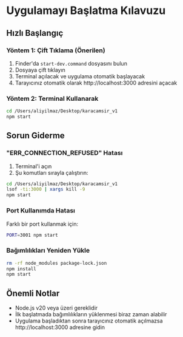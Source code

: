 # Uygulamayı Başlatma Kılavuzu

## Hızlı Başlangıç

### Yöntem 1: Çift Tıklama (Önerilen)
1. Finder'da `start-dev.command` dosyasını bulun
2. Dosyaya çift tıklayın
3. Terminal açılacak ve uygulama otomatik başlayacak
4. Tarayıcınız otomatik olarak http://localhost:3000 adresini açacak

### Yöntem 2: Terminal Kullanarak
```bash
cd /Users/aliyilmaz/Desktop/karacamsir_v1
npm start
```

## Sorun Giderme

### "ERR_CONNECTION_REFUSED" Hatası
1. Terminal'i açın
2. Şu komutları sırayla çalıştırın:
```bash
cd /Users/aliyilmaz/Desktop/karacamsir_v1
lsof -ti:3000 | xargs kill -9
npm start
```

### Port Kullanımda Hatası
Farklı bir port kullanmak için:
```bash
PORT=3001 npm start
```

### Bağımlılıkları Yeniden Yükle
```bash
rm -rf node_modules package-lock.json
npm install
npm start
```

## Önemli Notlar
- Node.js v20 veya üzeri gereklidir
- İlk başlatmada bağımlılıkların yüklenmesi biraz zaman alabilir
- Uygulama başladıktan sonra tarayıcınız otomatik açılmazsa http://localhost:3000 adresine gidin
